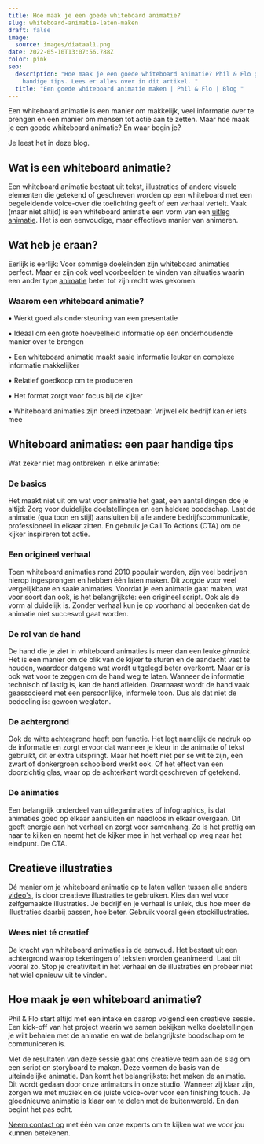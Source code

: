 ```yaml
---
title: Hoe maak je een goede whiteboard animatie?
slug: whiteboard-animatie-laten-maken
draft: false
image:
  source: images/diataal1.png
date: 2022-05-10T13:07:56.788Z
color: pink
seo:
  description: "Hoe maak je een goede whiteboard animatie? Phil & Flo geeft je
    handige tips. Lees er alles over in dit artikel. "
  title: "Een goede whiteboard animatie maken | Phil & Flo | Blog "
---
```

Een whiteboard animatie is een manier om makkelijk, veel informatie over te brengen en een manier om mensen tot actie aan te zetten. Maar hoe maak je een goede whiteboard animatie? En waar begin je?

Je leest het in deze blog.

## Wat is een whiteboard animatie?

Een whiteboard animatie bestaat uit tekst, illustraties of andere visuele elementen die getekend of geschreven worden op een whiteboard met een begeleidende voice-over die toelichting geeft of een verhaal vertelt. Vaak (maar niet altijd) is een whiteboard animatie een vorm van een [uitleg animatie](https://www.philenflo.nl/explainer-animatie/). Het is een eenvoudige, maar effectieve manier van animeren.

## Wat heb je eraan?

Eerlijk is eerlijk: Voor sommige doeleinden zijn whiteboard animaties perfect. Maar er zijn ook veel voorbeelden te vinden van situaties waarin een ander type [animatie](https://www.philenflo.nl/oplossingen/animatie-laten-maken/) beter tot zijn recht was gekomen.

### Waarom een whiteboard animatie?

• Werkt goed als ondersteuning van een presentatie

• Ideaal om een grote hoeveelheid informatie op een onderhoudende manier over te brengen

• Een whiteboard animatie maakt saaie informatie leuker en complexe informatie makkelijker

• Relatief goedkoop om te produceren

• Het format zorgt voor focus bij de kijker

• Whiteboard animaties zijn breed inzetbaar: Vrijwel elk bedrijf kan er iets mee

## Whiteboard animaties: een paar handige tips

Wat zeker niet mag ontbreken in elke animatie:

### De basics

Het maakt niet uit om wat voor animatie het gaat, een aantal dingen doe je altijd: Zorg voor duidelijke doelstellingen en een heldere boodschap. Laat de animatie (qua toon en stijl) aansluiten bij alle andere bedrijfscommunicatie, professioneel in elkaar zitten. En gebruik je Call To Actions (CTA) om de kijker inspireren tot actie.

### Een origineel verhaal

Toen whiteboard animaties rond 2010 populair werden, zijn veel bedrijven hierop ingesprongen en hebben één laten maken. Dit zorgde voor veel vergelijkbare en saaie animaties. Voordat je een animatie gaat maken, wat voor soort dan ook, is het belangrijkste: een origineel script. Ook als de vorm al duidelijk is. Zonder verhaal kun je op voorhand al bedenken dat de animatie niet succesvol gaat worden.

### De rol van de hand

De hand die je ziet in whiteboard animaties is meer dan een leuke *gimmick*. Het is een manier om de blik van de kijker te sturen en de aandacht vast te houden, waardoor datgene wat wordt uitgelegd beter overkomt. Maar er is ook wat voor te zeggen om de hand weg te laten. Wanneer de informatie technisch of lastig is, kan de hand afleiden. Daarnaast wordt de hand vaak geassocieerd met een persoonlijke, informele toon. Dus als dat niet de bedoeling is: gewoon weglaten.

### De achtergrond

Ook de witte achtergrond heeft een functie. Het legt namelijk de nadruk op de informatie en zorgt ervoor dat wanneer je kleur in de animatie of tekst gebruikt, dit er extra uitspringt. Maar het hoeft niet per se wit te zijn, een zwart of donkergroen schoolbord werkt ook. Of het effect van een doorzichtig glas, waar op de achterkant wordt geschreven of getekend.

### De animaties

Een belangrijk onderdeel van uitleganimaties of infographics, is dat animaties goed op elkaar aansluiten en naadloos in elkaar overgaan. Dit geeft energie aan het verhaal en zorgt voor samenhang. Zo is het prettig om naar te kijken en neemt het de kijker mee in het verhaal op weg naar het eindpunt. De CTA.

## Creatieve illustraties

Dé manier om je whiteboard animatie op te laten vallen tussen alle andere [video's](https://www.philenflo.nl/oplossingen/video-laten-maken/), is door creatieve illustraties te gebruiken. Kies dan wel voor zelfgemaakte illustraties. Je bedrijf en je verhaal is uniek, dus hoe meer de illustraties daarbij passen, hoe beter. Gebruik vooral géén stockillustraties. 

### Wees niet té creatief

De kracht van whiteboard animaties is de eenvoud. Het bestaat uit een achtergrond waarop tekeningen of teksten worden geanimeerd. Laat dit vooral zo. Stop je creativiteit in het verhaal en de illustraties en probeer niet het wiel opnieuw uit te vinden.

## Hoe maak je een whiteboard animatie?

Phil & Flo start altijd met een intake en daarop volgend een creatieve sessie. Een kick-off van het project waarin we samen bekijken welke doelstellingen je wilt behalen met de animatie en wat de belangrijkste boodschap om te communiceren is.

Met de resultaten van deze sessie gaat ons creatieve team aan de slag om een script en storyboard te maken. Deze vormen de basis van de uiteindelijke animatie. Dan komt het belangrijkste: het maken de animatie. Dit wordt gedaan door onze animators in onze studio. Wanneer zij klaar zijn, zorgen we met muziek en de juiste voice-over voor een finishing touch. Je gloednieuwe animatie is klaar om te delen met de buitenwereld. En dan begint het pas echt.

[Neem contact op](https://www.philenflo.nl/contact/) met één van onze experts om te kijken wat we voor jou kunnen betekenen.
